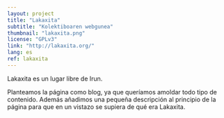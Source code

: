 ```yaml
---
layout: project
title: "Lakaxita"
subtitle: "Kolektiboaren webgunea"
thumbnail: "lakaxita.png"
license: "GPLv3"
link: "http://lakaxita.org/"
lang: es
ref: lakaxita
---
```


Lakaxita es un lugar libre de Irun.

Planteamos la página como blog, ya que queríamos amoldar todo tipo de contenido. Además añadimos una pequeña descripción
al principio de la página para que en un vistazo se supiera de qué era Lakaxita.
